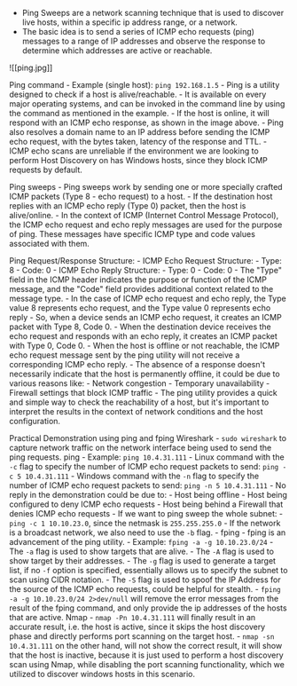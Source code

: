 - Ping Sweeps are a network scanning technique that is used to discover live hosts, within a specific ip address range, or a network.
- The basic idea is to send a series of ICMP echo requests (ping) messages to a range of IP addresses and observe the response to determine which addresses are active or reachable.

![[ping.jpg]]

Ping command
	- Example (single host): `ping 192.168.1.5`
	- Ping is a utility designed to check if a host is alive/reachable.
	- It is available on every major operating systems, and can be invoked in the command line by using the command as mentioned in the example.
	- If the host is online, it will respond with an ICMP echo response, as shown in the image above.
	- Ping also resolves a domain name to an IP address before sending the ICMP echo request, with the bytes taken, latency of the response and TTL.
	- ICMP echo scans are unreliable if the environment we are looking to perform Host Discovery on has Windows hosts, since they block ICMP requests by default.

Ping sweeps
	- Ping sweeps work by sending one or more specially crafted ICMP packets (Type 8 - echo request) to a host.
	- If the destination host replies with an ICMP echo reply (Type 0) packet, then the host is alive/online.
	- In the context of ICMP (Internet Control Message Protocol), the ICMP echo request and echo reply messages are used for the purpose of ping. These messages have specific ICMP type and code values associated with them.

Ping Request/Response Structure:
	- ICMP Echo Request Structure:
		 - Type: 8
		 - Code: 0
	 - ICMP Echo Reply Structure:
		 - Type: 0
		 - Code: 0
	- The "Type" field in the ICMP header indicates the purpose or function of the ICMP message, and the "Code" field provides additional context related to the message type.
	- In the case of ICMP echo request and echo reply, the Type value 8 represents echo request, and the Type value 0 represents echo reply
	- So, when a device sends an ICMP echo request, it creates an ICMP packet with Type 8, Code 0.
	- When the destination device receives the echo request and responds with an echo reply, it creates an ICMP packet with Type 0, Code 0.
	- When the host is offline or not reachable, the ICMP echo request message sent by the ping utility will not receive a corresponding ICMP echo reply.
	- The absence of a response doesn't necessarily indicate that the host is permanently offline, it could be due to various reasons like:
		- Network congestion
		- Temporary unavailability
		- Firewall settings that block ICMP traffic
	- The ping utility provides a quick and simple way to check the reachability of a host, but it's important to interpret the results in the context of network conditions and the host configuration.

Practical Demonstration using ping and fping
	Wireshark
		- `sudo wireshark` to capture network traffic on the network interface being used to send the ping requests.
	ping
		- Example: `ping 10.4.31.111`
		- Linux command with the `-c` flag to specify the number of ICMP echo request packets to send: `ping -c 5 10.4.31.111`
		- Windows command with the `-n` flag to specify the number of ICMP echo request packets to send: `ping -n 5 10.4.31.111`
		- No reply in the demonstration could be due to:
			- Host being offline
			- Host being configured to deny ICMP echo requests
			- Host being behind a Firewall that denies ICMP echo requests
		- If we want to ping sweep the whole subnet:
			- `ping -c 1 10.10.23.0`, since the netmask is `255.255.255.0`
			- If the network is a broadcast network, we also need to use the `-b` flag.
	- fping
		- fping is an advancement of the ping utility.
		- Example: `fping -a -g 10.10.23.0/24`
		- The `-a` flag is used to show targets that are alive.
		- The `-A` flag is used to show target by their addresses.
		- The `-g` flag is used to generate a target list, if no `-f` option is specified, essentially allows us to specify the subnet to scan using CIDR notation.
		- The `-S` flag is used to spoof the IP Address for the source of the ICMP echo requests, could be helpful for stealth.
		- `fping -a -g 10.10.23.0/24 2>dev/null` will remove the error messages from the result of the fping command, and only provide the ip addresses of the hosts that are active.
	Nmap
		- `nmap -Pn 10.4.31.111` will finally result in an accurate result, i.e. the host is active, since it skips the host discovery phase and directly performs port scanning on the target host.
		- `nmap -sn 10.4.31.111` on the other hand, will not show the correct result, it will show that the host is inactive, because it is just used to perform a host discovery scan using Nmap, while disabling the port scanning functionality, which we utilized to discover windows hosts in this scenario.